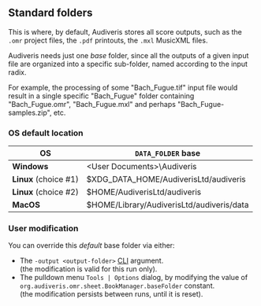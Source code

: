 ## Standard folders

This is where, by default, Audiveris stores all score outputs, such as the `.omr` project
files, the `.pdf` printouts, the `.mxl` MusicXML files.

Audiveris needs just one _base_ folder, since all the outputs of a given input file are organized
into a specific sub-folder, named according to the input radix.

For example, the processing of some "Bach_Fugue.tif" input file would result in a single specific
"Bach_Fugue" folder containing "Bach_Fugue.omr", "Bach_Fugue.mxl" and perhaps
"Bach_Fugue-samples.zip", etc.

### OS default location

|  OS | `DATA_FOLDER` base |
| --- | --- |
| **Windows** | &lt;User Documents&gt;\\Audiveris |
| **Linux** (choice #1)| $XDG_DATA_HOME/AudiverisLtd/audiveris |
| **Linux** (choice #2)| $HOME/AudiverisLtd/audiveris |
| **MacOS** | $HOME/Library/AudiverisLtd/audiveris/data |

### User modification

You can override this _default_ base folder via either:
* The `-output <output-folder>` [CLI](/advanced/cli.md) argument.  
  (the modification is valid for this run only).
* The pulldown menu `Tools | Options` dialog, by modifying the value of
  `org.audiveris.omr.sheet.BookManager.baseFolder` constant.  
  (the modification persists between runs, until it is reset).

